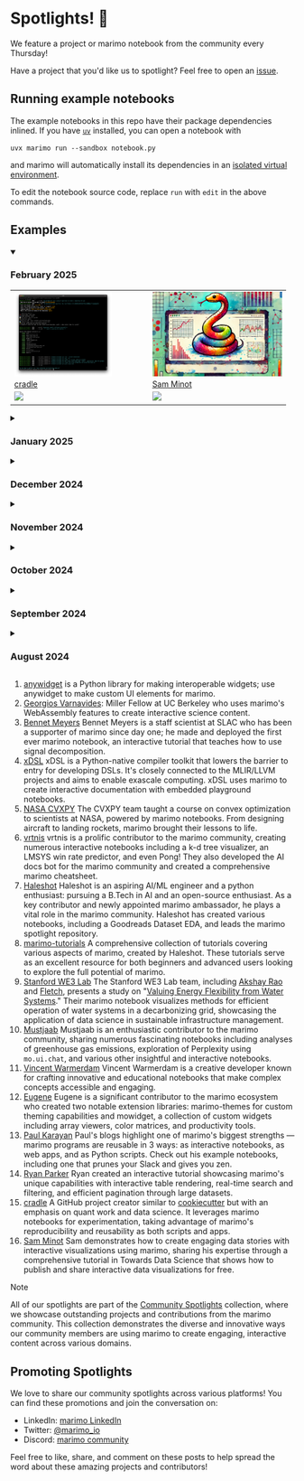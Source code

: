 # Spotlights! 🌟

We feature a project or marimo notebook from the community every Thursday!

Have a project that you'd like us to spotlight? Feel free to open an [issue](https://github.com/marimo-team/spotlights/issues).

## Running example notebooks

The example notebooks in this repo have their package dependencies inlined.
If you have [`uv`](https://github.com/astral-sh/uv) installed, you can open a
notebook with

```shell
uvx marimo run --sandbox notebook.py
```

and marimo will automatically install its dependencies in an [isolated
virtual environment](https://marimo.io/blog/sandboxed-notebooks).

To edit the notebook source code, replace `run` with `edit` in the above commands.

## Examples

<details open>
<summary><h3>February 2025</h3></summary>

<table border="0">
  <tr>
    <td width="50%">
      <a target="_blank" href="https://github.com/tschm/cradle">
        <img src="./assets/015-cradle.png" style="max-height: 150px; width: auto; display: block" />
      </a>
    </td>
    <td width="50%">
      <a target="_blank" href="https://towardsdatascience.com/publish-interactive-data-visualizations-for-free-with-python-and-marimo/">
        <img src="./assets/016-sam-minot.png" style="max-height: 150px; width: auto; display: block" />
      </a>
    </td>
  </tr>
  <tr>
    <td>
      <a href="015-cradle/">cradle</a>
    </td>
    <td>
      <a href="016-sam-minot/">Sam Minot</a>
    </td>
  </tr>
  <tr>
    <td>
      <a target="_blank" href="https://github.com/tschm/cradle">
        <img src="https://marimo.io/shield.svg"/>
      </a>
    </td>
    <td>
      <a target="_blank" href="https://fredhutch.github.io/marimo-publication/">
        <img src="https://marimo.io/shield.svg"/>
      </a>
    </td>
  </tr>
</table>
</details>

<details>
<summary><h3>January 2025</h3></summary>

<table border="0">
  <tr>
    <td width="50%">
      <a target="_blank" href="https://rparkr.github.io/polars-intro/">
        <img src="./assets/014-ryan-parker.png" style="max-height: 150px; width: auto; display: block" />
      </a>
    </td>
    <td width="50%">
      <a target="_blank" href="https://paulkarayan.com/blog/marimo-cli-gui-notebook-and-microapps/">
        <img src="./assets/013-paul-karayan.png" style="max-height: 150px; width: auto; display: block" />
      </a>
    </td>
  </tr>
  <tr>
    <td>
      <a href="014-ryan-parker/">Ryan Parker</a>
    </td>
    <td>
      <a href="013-paul-karayan/">Paul Karayan</a>
    </td>
  </tr>
  <tr>
    <td>
      <a target="_blank" href="https://rparkr.github.io/polars-intro/">
        <img src="https://marimo.io/shield.svg"/>
      </a>
    </td>
    <td>
      <a target="_blank" href="https://paulkarayan.com/blog/marimo-cli-gui-notebook-and-microapps/">
        <img src="https://marimo.io/shield.svg"/>
      </a>
    </td>
  </tr>
</table>
</details>

<details>
<summary><h3>December 2024</h3></summary>

<table border="0">
  <tr>
    <td width="100%">
      <a target="_blank" href="https://github.com/metaboulie/marimo-themes">
        <img src="./assets/012-eugene.png" style="max-height: 150px; width: auto; display: block" />
      </a>
    </td>
  </tr>
  <tr>
    <td>
      <a href="012-eugene/">Eugene</a>
    </td>
  </tr>
  <tr>
    <td>
      <a target="_blank" href="https://github.com/metaboulie/marimo-themes/tree/main/tests">
        <img src="https://marimo.io/shield.svg"/>
      </a>
    </td>
  </tr>
</table>

</details>

<details>
<summary><h3>November 2024</h3></summary>

<table border="0">
  <tr>
    <td width="100%">
      <a target="_blank" href="https://marimo.io/p/@marimo/interactive-matrices">
        <img src="./assets/011-Vincent.gif" style="max-height: 150px; width: auto; display: block" />
      </a>
    </td>
  </tr>
  <tr>
    <td>
      <a href="011-Vincent/">Vincent Warmerdam</a>
    </td>
  </tr>
  <tr>
    <td>
      <a target="_blank" href="https://marimo.io/p/@marimo/interactive-matrices">
        <img src="https://marimo.io/shield.svg"/>
      </a>
    </td>
  </tr>
</table>

</details>

<details>
<summary><h3>October 2024</h3></summary>

<table border="0">
  <tr>
    <td width="50%">
      <a target="_blank" href="https://lvof.we3lab.tech/">
        <img src="./assets/009-WE3-Lab.png" style="max-height: 150px; width: auto; display: block" />
      </a>
    </td>
    <td width="50%">
      <a target="_blank" href="https://marimo.io/p/@muhammad-mustjaab/analysis-of-wait-times-in-canadian-hospitals-critical-procedures">
        <img src="./assets/010-Mustjaab.png" style="max-height: 150px; width: auto; display: block" />
      </a>
    </td>
  </tr>
  <tr>
    <td>
      <a href="009-WE3-Lab/">Stanford WE3 Lab</a>
    </td>
    <td>
      <a href="010-Mustjaab/">Mustjaab</a>
    </td>
  </tr>
  <tr>
    <td>
      <a target="_blank" href="https://lvof.we3lab.tech/">
        <img src="https://marimo.io/shield.svg"/>
      </a>
    </td>
    <td>
      <a target="_blank" href="https://marimo.io/p/@muhammad-mustjaab/analysis-of-wait-times-in-canadian-hospitals-critical-procedures">
        <img src="https://marimo.io/shield.svg"/>
      </a>
    </td>
  </tr>
</table>

</details>

<details>
<summary><h3>September 2024</h3></summary>

<table border="0">
  <tr>
    <td width="25%">
      <a target="_blank" href="https://cvxgrp.org/nasa/">
        <img src="./assets/005-cvxpy-nasa.png" style="max-height: 150px; width: auto; display: block" />
      </a>
    </td>
    <td width="25%">
      <a target="_blank" href="https://github.com/vrtnis/marimo-cheat-sheet">
        <img src="./assets/006-vrtnis.png" style="max-height: 150px; width: auto; display: block" />
      </a>
    </td>
    <td width="25%">
      <a target="_blank" href="https://github.com/Haleshot/Goodreads-Dataset-EDA">
        <img src="./assets/007-haleshot.png" style="max-height: 150px; width: auto; display: block" />
      </a>
    </td>
    <td width="25%">
      <a target="_blank" href="https://github.com/Haleshot/marimo-tutorials">
        <img src="./assets/008-marimo-tutorials.png" style="max-height: 150px; width: auto; display: block" />
      </a>
    </td>
  </tr>
  <tr>
    <td>
      <a href="005-cvxpy-nasa/">NASA CVXPY</a>
    </td>
    <td>
      <a href="006-vrtnis/">vrtnis</a>
    </td>
    <td>
      <a href="007-haleshot/">Haleshot</a>
    </td>
    <td>
      <a href="008-marimo-tutorials/">marimo-tutorials</a>
    </td>
  </tr>
  <tr>
    <td>
      <a target="_blank" href="https://marimo.io/c/@convex-optimization-nasa/convex-optimization-short-course-nasa">
        <img src="https://marimo.io/shield.svg"/>
      </a>
    </td>
    <td>
      <a target="_blank" href="https://marimo.io/p/@spotlights/006-vrtnis">
        <img src="https://marimo.io/shield.svg"/>
      </a>
    </td>
    <td>
      <a target="_blank" href="https://marimo.io/p/@haleshot/goodreads-dataset-eda">
        <img src="https://marimo.io/shield.svg"/>
      </a>
    </td>
    <td>
      <a target="_blank" href="https://marimo.io/c/@haleshot/marimo-tutorials">
        <img src="https://marimo.io/shield.svg"/>
      </a>
    </td>
  </tr>
</table>

</details>

<details>
<summary><h3>August 2024</h3></summary>

<table border="0">
  <tr>
    <td width="25%">
      <a target="_blank" href="https://x.com/trevmanz/status/1818664678609858802">
        <img src="assets/001-anywidget.gif" style="max-height: 150px; width: auto; display: block" />
      </a>
    </td>
    <td width="25%">
      <a target="_blank" href="https://marimo.io/p/@gvarnavides/stem-probes">
        <img src="assets/002-stem-probes.png" style="max-height: 150px; width: auto; display: block" />
      </a>
    </td>
    <td width="25%">
      <a target="_blank" href="https://signal-decomp-tutorial.org/">
        <img src="assets/003-bennet-meyers.png" style="max-height: 150px; width: auto; display: block" />
      </a>
    </td>
    <td width="25%">
      <a target="_blank" href="https://xdsl.dev/index">
        <img src="assets/004-xdsl.png" style="max-height: 150px; width: auto; display: block"/>
      </a>
    </td>
  </tr>
  <tr>
    <td>
      <a href="001-anywidget/">anywidget</a>
    </td>
    <td>
      <a href="002-stem-probes/">Georgios Varnavides</a>
    </td>
    <td>
      <a href="003-bennet-meyers/">Bennet Meyers</a>
    </td>
    <td>
      <a href="004-xdsl/">xDSL</a>
    </td>
  </tr>
  <tr>
    <td>
      <a target="_blank" href="https://marimo.io/p/@spotlights/001-anywidgets-trevor-manz">
        <img src="https://marimo.io/shield.svg"/>
      </a>
    </td>
    <td>
      <a target="_blank" href="https://marimo.io/p/@gvarnavides/stem-probes">
        <img src="https://marimo.io/shield.svg"/>
      </a>
    </td>
    <td>
      <a target="_blank" href="https://marimo.io/@public/signal-decomposition">
        <img src="https://marimo.io/shield.svg"/>
      </a>
    </td>
    <td>
      <a target="_blank" href="https://marimo.io/p/@spotlights/004-xdsl">
        <img src="https://marimo.io/shield.svg"/>
      </a>
    </td>
  </tr>
</table>

</details>

1. [anywidget](001-anywidget/) is a Python library for making interoperable
   widgets; use anywidget to make custom UI elements for marimo.
2. [Georgios Varnavides](002-stem-probes/): Miller Fellow at UC Berkeley who uses marimo's WebAssembly features to create interactive science content.
3. [Bennet Meyers](003-bennet-meyers/) Bennet Meyers is a staff scientist
   at SLAC who has been a supporter of marimo since day one; he made and
   deployed the first ever marimo notebook, an interactive tutorial
   that teaches how to use signal decomposition.
4. [xDSL](004-xdsl/) xDSL is a Python-native compiler toolkit that lowers the barrier to entry for developing DSLs. It's closely connected to the MLIR/LLVM projects and aims to enable exascale computing. xDSL uses marimo to create interactive documentation with embedded playground notebooks.
5. [NASA CVXPY](005-cvxpy-nasa/) The CVXPY team taught a course on convex optimization to scientists at NASA, powered by marimo notebooks. From designing aircraft to landing rockets, marimo brought their lessons to life.
6. [vrtnis](006-vrtnis/) vrtnis is a prolific contributor to the marimo community, creating numerous interactive notebooks including a k-d tree visualizer, an LMSYS win rate predictor, and even Pong! They also developed the AI docs bot for the marimo community and created a comprehensive marimo cheatsheet.
7. [Haleshot](007-haleshot/) Haleshot is an aspiring AI/ML engineer and a python enthusiast: pursuing a B.Tech in AI and an open-source enthusiast. As a key contributor and newly appointed marimo ambassador, he plays a vital role in the marimo community. Haleshot has created various notebooks, including a Goodreads Dataset EDA, and leads the marimo spotlight repository.
8. [marimo-tutorials](008-marimo-tutorials/) A comprehensive collection of tutorials covering various aspects of marimo, created by Haleshot. These tutorials serve as an excellent resource for both beginners and advanced users looking to explore the full potential of marimo.
9. [Stanford WE3 Lab](009-water-systems/) The Stanford WE3 Lab team, including [Akshay Rao](https://x.com/raodoesresearch) and [Fletch](https://github.com/fletchapin), presents a study on "[Valuing Energy Flexibility from Water Systems](https://www.nature.com/articles/s44221-024-00316-4)." Their marimo notebook visualizes methods for efficient operation of water systems in a decarbonizing grid, showcasing the application of data science in sustainable infrastructure management.
10. [Mustjaab](010-Mustjaab/) Mustjaab is an enthusiastic contributor to the marimo community, sharing numerous fascinating notebooks including analyses of greenhouse gas emissions, exploration of Perplexity using `mo.ui.chat`, and various other insightful and interactive notebooks.
11. [Vincent Warmerdam](011-Vincent/) Vincent Warmerdam is a creative developer known for crafting innovative and educational notebooks that make complex concepts accessible and engaging.
12. [Eugene](012-eugene/) Eugene is a significant contributor to the marimo ecosystem who created two notable extension libraries: marimo-themes for custom theming capabilities and mowidget, a collection of custom widgets including array viewers, color matrices, and productivity tools.
13. [Paul Karayan](013-paul-karayan/) Paul's blogs highlight one of marimo's biggest strengths — marimo programs are reusable in 3 ways: as interactive notebooks, as web apps, and as Python scripts. Check out his example notebooks, including one that prunes your Slack and gives you zen.
14. [Ryan Parker](014-ryan-parker/) Ryan created an interactive tutorial showcasing marimo's unique capabilities with interactive table rendering, real-time search and filtering, and efficient pagination through large datasets.
15. [cradle](015-cradle/) A GitHub project creator similar to [cookiecutter](https://github.com/cookiecutter/cookiecutter) but with an emphasis on quant work and data science. It leverages marimo notebooks for experimentation, taking advantage of marimo's reproducibility and reusability as both scripts and apps.
16. [Sam Minot](016-sam-minot/) Sam demonstrates how to create engaging data stories with interactive visualizations using marimo, sharing his expertise through a comprehensive tutorial in Towards Data Science that shows how to publish and share interactive data visualizations for free.

>[!NOTE]
> All of our spotlights are part of the [Community Spotlights](https://marimo.io/c/@spotlights/community-spotlights) collection, where we showcase outstanding projects and contributions from the marimo community. This collection demonstrates the diverse and innovative ways our community members are using marimo to create engaging, interactive content across various domains.

## Promoting Spotlights

We love to share our community spotlights across various platforms! You can find these promotions and join the conversation on:

- LinkedIn: [marimo LinkedIn](https://www.linkedin.com/company/marimo-io/)
- Twitter: [@marimo_io](https://x.com/marimo_io)
- Discord: [marimo community](https://marimo.io/discord?ref=spotlights)

Feel free to like, share, and comment on these posts to help spread the word about these amazing projects and contributors!
